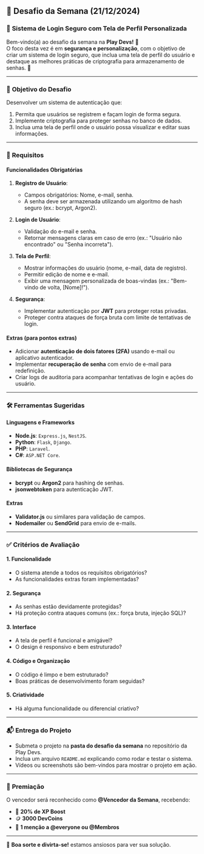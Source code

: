 ## 🎯 **Desafio da Semana (21/12/2024)**  

### 📝 **Sistema de Login Seguro com Tela de Perfil Personalizada**  

Bem-vindo(a) ao desafio da semana na **Play Devs!** 🎉  
O foco desta vez é em **segurança e personalização**, com o objetivo de criar um sistema de login seguro, que inclua uma tela de perfil do usuário e destaque as melhores práticas de criptografia para armazenamento de senhas. 🚀  

---  

### 🎯 **Objetivo do Desafio**  

Desenvolver um sistema de autenticação que:  
1. Permita que usuários se registrem e façam login de forma segura.  
2. Implemente criptografia para proteger senhas no banco de dados.  
3. Inclua uma tela de perfil onde o usuário possa visualizar e editar suas informações.  

---  

### 🚀 **Requisitos**  

#### **Funcionalidades Obrigatórias**  
1. **Registro de Usuário**:  
   - Campos obrigatórios: Nome, e-mail, senha.  
   - A senha deve ser armazenada utilizando um algoritmo de hash seguro (ex.: bcrypt, Argon2).  

2. **Login de Usuário**:  
   - Validação do e-mail e senha.  
   - Retornar mensagens claras em caso de erro (ex.: "Usuário não encontrado" ou "Senha incorreta").  

3. **Tela de Perfil**:  
   - Mostrar informações do usuário (nome, e-mail, data de registro).  
   - Permitir edição de nome e e-mail.  
   - Exibir uma mensagem personalizada de boas-vindas (ex.: "Bem-vindo de volta, [Nome]!").  

4. **Segurança**:  
   - Implementar autenticação por **JWT** para proteger rotas privadas.  
   - Proteger contra ataques de força bruta com limite de tentativas de login.  

#### **Extras (para pontos extras)**  
- Adicionar **autenticação de dois fatores (2FA)** usando e-mail ou aplicativo autenticador.  
- Implementar **recuperação de senha** com envio de e-mail para redefinição.  
- Criar logs de auditoria para acompanhar tentativas de login e ações do usuário.  

---  

### 🛠️ **Ferramentas Sugeridas**  

#### **Linguagens e Frameworks**  
- **Node.js**: `Express.js`, `NestJS`.  
- **Python**: `Flask`, `Django`.  
- **PHP**: `Laravel`.  
- **C#**: `ASP.NET Core`.  

#### **Bibliotecas de Segurança**  
- **bcrypt** ou **Argon2** para hashing de senhas.  
- **jsonwebtoken** para autenticação JWT.  

#### **Extras**  
- **Validator.js** ou similares para validação de campos.  
- **Nodemailer** ou **SendGrid** para envio de e-mails.  

---  

### ✅ **Critérios de Avaliação**  

#### **1. Funcionalidade**  
- O sistema atende a todos os requisitos obrigatórios?  
- As funcionalidades extras foram implementadas?  

#### **2. Segurança**  
- As senhas estão devidamente protegidas?  
- Há proteção contra ataques comuns (ex.: força bruta, injeção SQL)?  

#### **3. Interface**  
- A tela de perfil é funcional e amigável?  
- O design é responsivo e bem estruturado?  

#### **4. Código e Organização**  
- O código é limpo e bem estruturado?  
- Boas práticas de desenvolvimento foram seguidas?  

#### **5. Criatividade**  
- Há alguma funcionalidade ou diferencial criativo?  

---  

### 📬 **Entrega do Projeto**  

- Submeta o projeto na **pasta do desafio da semana** no repositório da Play Devs.  
- Inclua um arquivo `README.md` explicando como rodar e testar o sistema.
- Vídeos ou screenshots são bem-vindos para mostrar o projeto em ação.

---  

### 🌟 **Premiação**  

O vencedor será reconhecido como **@Vencedor da Semana**, recebendo:  
- 🧪 **20% de XP Boost**  
- 🪙 **3000 DevCoins**  
- 📢 **1 menção a @everyone ou @Membros**

---  

🎉 **Boa sorte e divirta-se!** estamos ansiosos para ver sua solução.
